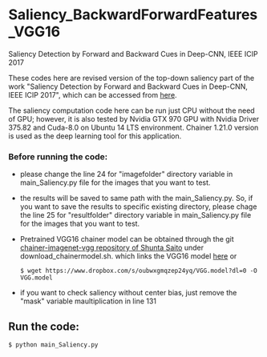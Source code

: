 # Saliency_BackwardForwardFeatures_VGG16

Saliency Detection by Forward and Backward Cues in Deep-CNN, IEEE ICIP 2017

These codes here are revised version of the top-down saliency part of the work "Saliency Detection by Forward and Backward Cues in Deep-CNN,  IEEE ICIP 2017", which can be accessed from [here](https://arxiv.org/abs/1703.00152). 

The saliency computation code here can be run just CPU without the need of GPU; however, it is also tested by Nvidia GTX 970 GPU with Nvidia Driver 375.82 and Cuda-8.0 on Ubuntu 14 LTS environment. Chainer 1.21.0 version is used as the deep learning tool for this application. 

### Before running the code:

* please change the line 24 for "imagefolder" directory variable in main_Saliency.py file for the images that you want to test.

* the results will be saved to same path with the main_Saliency.py. So, if you want to save the results to specific existing directory, please chage the line 25 for "resultfolder" directory variable in main_Saliency.py file for the images that you want to test.

* Pretrained VGG16 chainer model can be obtained through the git [chainer-imagenet-vgg repository of Shunta Saito](https://github.com/mitmul/chainer-imagenet-vgg) under download_chainermodel.sh.
     which links the VGG16 model [here](https://www.dropbox.com/s/oubwxgmqzep24yq/VGG.model?dl=0)
     or 
     ```
     $ wget https://www.dropbox.com/s/oubwxgmqzep24yq/VGG.model?dl=0 -O VGG.model
     ```
* if you want to check saliency without center bias, just remove the "mask" variable maultiplication in line 131      

## Run the code:

```
$ python main_Saliency.py
```

